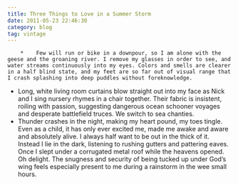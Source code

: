 ```yaml
---
title: Three Things to Love in a Summer Storm
date: 2011-05-23 22:46:30
category: blog
tag: vintage
---
```

        *    Few will run or bike in a downpour, so I am alone with the geese and the groaning river. I remove my glasses in order to see, and water streams continuously into my eyes. Colors and smells are clearer in a half blind state, and my feet are so far out of visual range that I crash splashing into deep puddles without foreknowledge. 
*    Long, white living room curtains blow straight out into my face as Nick and I sing nursery rhymes in a chair together. Their fabric is insistent, roiling with passion, suggesting dangerous ocean schooner voyages and desperate battlefield truces. We switch to sea chanties. 
*    Thunder crashes in the night, making my heart pound, my toes tingle. Even as a child, it has only ever excited me, made me awake and aware and absolutely alive. I always half want to be out in the thick of it. Instead I lie in the dark, listening to rushing gutters and pattering eaves. Once I slept under a corrugated metal roof while the heavens opened. Oh delight. The snugness and security of being tucked up under God’s wing feels especially present to me during a rainstorm in the wee small hours. 